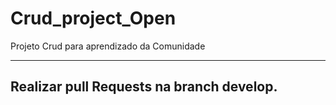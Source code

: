 # Crud_project_Open
Projeto Crud para aprendizado da Comunidade
_____________________________________________________

## Realizar pull Requests na branch develop.


